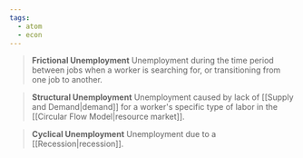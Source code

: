 ```yaml
---
tags:
  - atom
  - econ
---
```

> **Frictional Unemployment**
> Unemployment during the time period between jobs when a worker is searching for, or transitioning from one job to another.

> **Structural Unemployment**
> Unemployment caused by lack of [[Supply and Demand|demand]] for a worker's specific type of labor in the [[Circular Flow Model|resource market]].

> **Cyclical Unemployment**
> Unemployment due to a [[Recession|recession]].